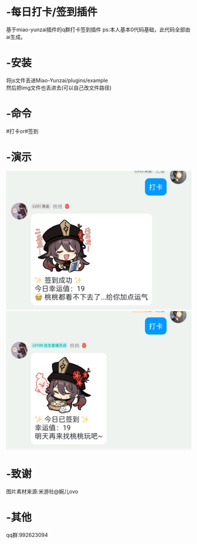 # -每日打卡/签到插件
基于miao-yunzai插件的q群打卡签到插件
ps:本人基本0代码基础，此代码全部由ai生成。  

# -安装
将js文件丢进Miao-Yunzai/plugins/example  
然后把img文件也丢进去(可以自己改文件路径)

# -命令
#打卡or#签到

# -演示
![打卡](1.png)
![重复打卡](2.png)

# -致谢
图片素材来源:米游社@婉儿ovo

# -其他
qq群:992623094
